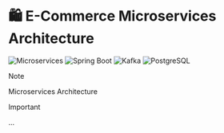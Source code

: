 # 🛍️  E-Commerce Microservices Architecture

![Microservices](https://img.shields.io/badge/Architecture-Microservices-9cf)
![Spring Boot](https://img.shields.io/badge/Spring%20Boot-3.4.5-brightgreen)
![Kafka](https://img.shields.io/badge/Apache%20Kafka-3.4.0-orange)
![PostgreSQL](https://img.shields.io/badge/PostgreSQL-15-blue)

>[!note]
Microservices Architecture

>[!important]
>...
